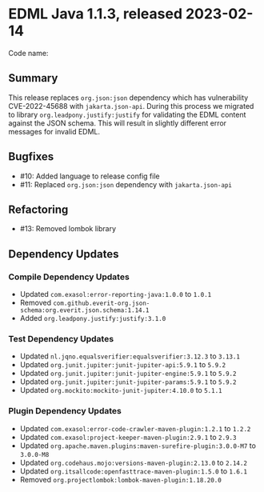 # EDML Java 1.1.3, released 2023-02-14

Code name:

## Summary

This release replaces `org.json:json` dependency which has vulnerability CVE-2022-45688 with `jakarta.json-api`. During this process we migrated to library `org.leadpony.justify:justify` for validating the EDML content against the JSON schema. This will result in slightly different error messages for invalid EDML.

## Bugfixes

* #10: Added language to release config file
* #11: Replaced `org.json:json` dependency with `jakarta.json-api`

## Refactoring

* #13: Removed lombok library

## Dependency Updates

### Compile Dependency Updates

* Updated `com.exasol:error-reporting-java:1.0.0` to `1.0.1`
* Removed `com.github.everit-org.json-schema:org.everit.json.schema:1.14.1`
* Added `org.leadpony.justify:justify:3.1.0`

### Test Dependency Updates

* Updated `nl.jqno.equalsverifier:equalsverifier:3.12.3` to `3.13.1`
* Updated `org.junit.jupiter:junit-jupiter-api:5.9.1` to `5.9.2`
* Updated `org.junit.jupiter:junit-jupiter-engine:5.9.1` to `5.9.2`
* Updated `org.junit.jupiter:junit-jupiter-params:5.9.1` to `5.9.2`
* Updated `org.mockito:mockito-junit-jupiter:4.10.0` to `5.1.1`

### Plugin Dependency Updates

* Updated `com.exasol:error-code-crawler-maven-plugin:1.2.1` to `1.2.2`
* Updated `com.exasol:project-keeper-maven-plugin:2.9.1` to `2.9.3`
* Updated `org.apache.maven.plugins:maven-surefire-plugin:3.0.0-M7` to `3.0.0-M8`
* Updated `org.codehaus.mojo:versions-maven-plugin:2.13.0` to `2.14.2`
* Updated `org.itsallcode:openfasttrace-maven-plugin:1.5.0` to `1.6.1`
* Removed `org.projectlombok:lombok-maven-plugin:1.18.20.0`
